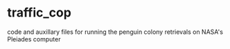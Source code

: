 # traffic_cop
code and auxillary files for running the penguin colony retrievals on NASA's Pleiades computer
